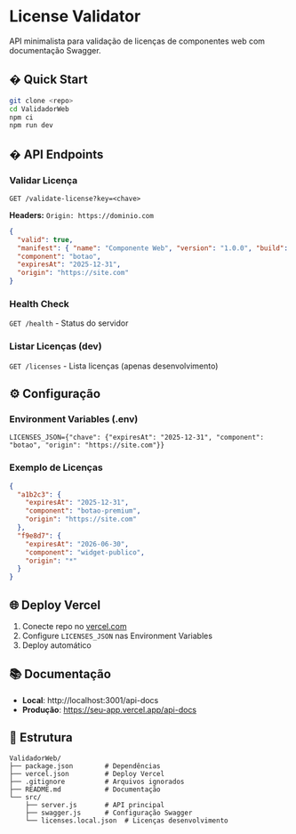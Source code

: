 # License Validator

API minimalista para validação de licenças de componentes web com documentação Swagger.

## � Quick Start

```bash
git clone <repo>
cd ValidadorWeb
npm ci
npm run dev
```

## � API Endpoints

### Validar Licença
`GET /validate-license?key=<chave>`

**Headers:** `Origin: https://dominio.com`

```json
{
  "valid": true,
  "manifest": { "name": "Componente Web", "version": "1.0.0", "build": "..." },
  "component": "botao",
  "expiresAt": "2025-12-31",
  "origin": "https://site.com"
}
```

### Health Check
`GET /health` - Status do servidor

### Listar Licenças (dev)
`GET /licenses` - Lista licenças (apenas desenvolvimento)

## ⚙️ Configuração

### Environment Variables (.env)
```env
LICENSES_JSON={"chave": {"expiresAt": "2025-12-31", "component": "botao", "origin": "https://site.com"}}
```

### Exemplo de Licenças
```json
{
  "a1b2c3": {
    "expiresAt": "2025-12-31",
    "component": "botao-premium", 
    "origin": "https://site.com"
  },
  "f9e8d7": {
    "expiresAt": "2026-06-30",
    "component": "widget-publico",
    "origin": "*"
  }
}
```

## 🌐 Deploy Vercel

1. Conecte repo no [vercel.com](https://vercel.com)
2. Configure `LICENSES_JSON` nas Environment Variables
3. Deploy automático

## 📚 Documentação

- **Local**: http://localhost:3001/api-docs
- **Produção**: https://seu-app.vercel.app/api-docs

## 📁 Estrutura
```
ValidadorWeb/
├── package.json        # Dependências
├── vercel.json         # Deploy Vercel
├── .gitignore          # Arquivos ignorados
├── README.md           # Documentação
└── src/
    ├── server.js       # API principal
    ├── swagger.js      # Configuração Swagger
    └── licenses.local.json  # Licenças desenvolvimento
```
